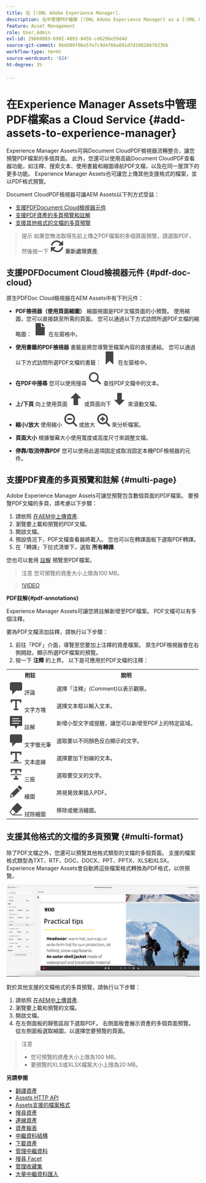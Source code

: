 ```yaml
---
title: 在 [!DNL Adobe Experience Manager].
description: 在中管理PDF檔案 [!DNL Adobe Experience Manager] as a [!DNL Cloud Service].
feature: Asset Management
role: User,Admin
exl-id: 29660869-6902-4093-845b-cd629be59d4d
source-git-commit: 8bdd89f0be5fe7c9d4f6ba891d7d108286f823bb
workflow-type: tm+mt
source-wordcount: '824'
ht-degree: 3%

---
```


# 在Experience Manager Assets中管理PDF檔案as a Cloud Service {#add-assets-to-experience-manager}

Experience Manager Assets可與Document CloudPDF檢視器流暢整合，讓您預覽PDF檔案的多個頁面。 此外，您還可以使用高級Document CloudPDF查看器功能，如注釋、搜索文本、使用書籤和縮圖導航PDF文檔，以及在同一屋頂下的更多功能。 Experience Manager Assets也可讓您上傳其他支援格式的檔案，並以PDF格式預覽。

Document CloudPDF檢視器可讓AEM Assets以下列方式受益：
* [支援PDFDocument Cloud檢視器元件](#pdf-doc-cloud)
* [支援PDF資產的多頁預覽和註解](#multi-page)
* [支援其他格式的文檔的多頁預覽](#multi-format)

> 提示
> 如果您無法取得先前上傳之PDF檔案的多個頁面預覽，請選取PDF，然後按一下 **![重新處理](/help/assets/assets/Reprocess.svg) 重新處理資產**.

## 支援PDFDocument Cloud檢視器元件 {#pdf-doc-cloud}

原生PDFDoc Cloud檢視器在AEM Assets中有下列元件：

* **PDF檢視器（使用頁面縮圖）** 縮圖視圖是PDF文檔頁面的小預覽。 使用縮圖，您可以直接跳至所需的頁面。 您可以通過以下方式訪問所選PDF文檔的縮略圖： ![縮圖](/help/assets/assets/thumbnail.svg) 在左窗格中。

* **使用書籤的PDF檢視器** 書籤是將您導覽至檔案內容的直接連結。 您可以通過以下方式訪問所選PDF文檔的書籤： ![書籤](/help/assets/assets/bookmark.svg) 在左窗格中。

* **在PDF中搜尋** 您可以使用搜尋 ![搜尋](/help/assets/assets/Search.svg) 查找PDF文檔中的文本。

* **上/下頁** 向上使用頁面 ![向上頁面](/help/assets/assets/ArrowUp.svg) 或頁面向下 ![向下頁面](/help/assets/assets/ArrowDown.svg) 來滾動文檔。

* **縮小/放大** 使用縮小 ![縮小顯示](/help/assets/assets/ZoomOut.svg) 或放大 ![放大顯示](/help/assets/assets/ZoomIn.svg) 來分析檔案。

* **頁面大小** 根據螢幕大小使用寬度或高度尺寸來調整文檔。

* **停靠/取消停靠PDF** 您可以使用此選項固定或取消固定本機PDF檢視器的元件。

## 支援PDF資產的多頁預覽和註解 {#multi-page}

Adobe Experience Manager Assets可讓您預覽包含數個頁面的PDF檔案。 要預覽PDF文檔的多頁，請考慮以下步驟：

1. 請依照 [在AEM中上傳資產](https://experienceleague.adobe.com/docs/experience-manager-cloud-service/content/assets/manage/add-assets.html?lang=en).
1. 瀏覽要上載和預覽的PDF文檔。
1. 開啟文檔。
1. 預設情況下，PDF文檔查看器將載入。 您也可以在轉譯面板下選取PDF轉譯。
1. 在「轉譯」下拉式清單下，選取 **所有轉譯**.

您也可以套用 [註解](#pdf-annotations) 預覽至PDF檔案。

> 注意
> 您可預覽的資產大小上限為100 MB。

>[!VIDEO](https://video.tv.adobe.com/v/3409355)

<!--
![Multi-page Preview](/help/assets/assets/multi-page.png)
-->

**PDF註解{#pdf-annotations}**

Experience Manager Assets可讓您將註解新增至PDF檔案。 PDF文檔可以有多個注釋。

要為PDF文檔添加註釋，請執行以下步驟：
1. 前往「PDF」介面，導覽至您要加上注釋的資產檔案。 原生PDF檢視器會在右側開啟，顯示所選PDF檔案的預覽。
1. 按一下 **注釋** 的上界。
以下是可應用於PDF文檔的注釋：

<table>
        <tr>
             <th> 附註 </th>
            <th> 說明 </th>
        </tr>
        <tr>
           <td> <img src="/help/assets/assets/Comment.svg"> 評論 </td>
            <td> 選擇「注釋」(Comment)以表示觀察。 </td>
        </tr>
        <tr>
            <td> <img src="/help/assets/assets/Text.svg"> 文字方塊 </td>
            <td> 選擇文本框以輸入文本。 </td>
        </tr>
        <tr>
            <td> <img src="/help/assets/assets/Note.svg"> 註解 </td>
            <td> 新增小型文字或提醒，讓您可以新增至PDF上的特定區域。 </td>
        </tr>
        <tr>
            <td> <img src="/help/assets/assets/Comment.svg"> 文字螢光筆 </td>
            <td> 選取要以不同顏色反白顯示的文字。 </td>
        </tr>
        <tr>
            <td> <img src="/help/assets/assets/TextUnderline.svg"> 文本底線 </td>
            <td> 選擇要加下划線的文本。 </td>
        </tr>
        <tr>
            <td> <img src="/help/assets/assets/TextStrikethrough.svg"> 三振 </td>
            <td> 選取要交叉的文字。 </td>
        </tr>
        <tr>
            <td> <img src="/help/assets/assets/Draw.svg"> 繪圖 </td>
            <td> 將視覺效果插入PDF。 </td>
        </tr>
        <tr>
            <td> <img src="/help/assets/assets/Erase.svg"> 拭除繪圖 </td>
             <td> 移除或撤消繪圖。 </td>
        </tr>
    </table>

## 支援其他格式的文檔的多頁預覽 {#multi-format}

除了PDF文檔之外，您還可以預覽其他格式類型的文檔的多個頁面。 支援的檔案格式類型為TXT、RTF、DOC、DOCX、PPT、PPTX、XLS和XLSX。 Experience Manager Assets會自動將這些檔案格式轉換為PDF格式，以供預覽。

![多頁預覽其他格式的文檔](/help/assets/assets/multi-page-other-formats.png)

對於其他支援的文檔格式的多頁預覽，請執行以下步驟：
1. 請依照 [在AEM中上傳資產](https://experienceleague.adobe.com/docs/experience-manager-cloud-service/content/assets/manage/add-assets.html?lang=en).
1. 瀏覽要上載和預覽的文檔。
1. 開啟文檔。
1. 在左側面板的靜態區段下選取PDF。 右側面板會展示資產的多個頁面預覽。 從左側面板選取縮圖，以選擇您要預覽的頁面。

> 注意
> * 您可預覽的資產大小上限為100 MB。
> * 要預覽的XLS或XLSX檔案大小上限為20 MB。
>


**另請參閱**

* [翻譯資產](translate-assets.md)
* [Assets HTTP API](mac-api-assets.md)
* [Assets支援的檔案格式](file-format-support.md)
* [搜尋資產](search-assets.md)
* [連線資產](use-assets-across-connected-assets-instances.md)
* [資產報表](asset-reports.md)
* [中繼資料結構](metadata-schemas.md)
* [下載資產](download-assets-from-aem.md)
* [管理中繼資料](manage-metadata.md)
* [搜尋 Facet](search-facets.md)
* [管理收藏集](manage-collections.md)
* [大量中繼資料匯入](metadata-import-export.md)

